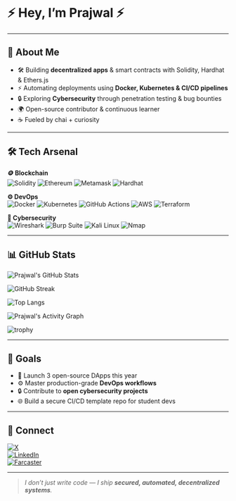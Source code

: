 
# ⚡ Hey, I’m Prajwal ⚡

---

## 🚀 About Me
- 🛠️ Building **decentralized apps** & smart contracts with Solidity, Hardhat & Ethers.js  
- ⚡ Automating deployments using **Docker, Kubernetes & CI/CD pipelines**  
- 🔒 Exploring **Cybersecurity** through penetration testing & bug bounties  
- 🌍 Open-source contributor & continuous learner  
- ☕ Fueled by chai + curiosity  

---

## 🛠 Tech Arsenal

**🪙 Blockchain**  
![Solidity](https://img.shields.io/badge/Solidity-363636?style=for-the-badge&logo=solidity&logoColor=white)
![Ethereum](https://img.shields.io/badge/Ethereum-3C3C3D?style=for-the-badge&logo=ethereum&logoColor=white)
![Metamask](https://img.shields.io/badge/MetaMask-F6851B?style=for-the-badge&logo=metamask&logoColor=white)
![Hardhat](https://img.shields.io/badge/Hardhat-FCC624?style=for-the-badge&logo=ethereum&logoColor=black)

**⚙️ DevOps**  
![Docker](https://img.shields.io/badge/Docker-2496ED?style=for-the-badge&logo=docker&logoColor=white)
![Kubernetes](https://img.shields.io/badge/Kubernetes-326CE5?style=for-the-badge&logo=kubernetes&logoColor=white)
![GitHub Actions](https://img.shields.io/badge/GitHub_Actions-2088FF?style=for-the-badge&logo=github-actions&logoColor=white)
![AWS](https://img.shields.io/badge/AWS-232F3E?style=for-the-badge&logo=amazon-aws&logoColor=white)
![Terraform](https://img.shields.io/badge/Terraform-7B42BC?style=for-the-badge&logo=terraform&logoColor=white)

**🔐 Cybersecurity**  
![Wireshark](https://img.shields.io/badge/Wireshark-1679A7?style=for-the-badge&logo=wireshark&logoColor=white)
![Burp Suite](https://img.shields.io/badge/Burp_Suite-FF6633?style=for-the-badge&logo=burp-suite&logoColor=white)
![Kali Linux](https://img.shields.io/badge/Kali_Linux-557C94?style=for-the-badge&logo=kali-linux&logoColor=white)
![Nmap](https://img.shields.io/badge/Nmap-2C2C2C?style=for-the-badge&logo=nmap&logoColor=white)

---

## 📊 GitHub Stats

<p align="center">

![Prajwal's GitHub Stats](https://github-readme-stats.vercel.app/api?username=prajwal-1703&show_icons=true&theme=tokyonight&count_private=true&include_all_commits=true)

![GitHub Streak](https://streak-stats.demolab.com?user=prajwal-1703&theme=tokyonight&hide_border=true)

![Top Langs](https://github-readme-stats.vercel.app/api/top-langs/?username=prajwal-1703&layout=compact&theme=tokyonight&langs_count=8)

![Prajwal's Activity Graph](https://github-readme-activity-graph.vercel.app/graph?username=prajwal-1703&theme=tokyo-night)

![trophy](https://github-profile-trophy.vercel.app/?username=prajwal-1703&theme=gruvbox&column=6&margin-w=10&margin-h=10) 
</p>

---

## 🎯 Goals
- 🚀 Launch 3 open-source DApps this year  
- ⚙️ Master production-grade **DevOps workflows**  
- 🔒 Contribute to **open cybersecurity projects**  
- 🌐 Build a secure CI/CD template repo for student devs  

---

## 🔗 Connect

[![X](https://img.shields.io/badge/Twitter(X)-000000?style=for-the-badge&logo=x&logoColor=white)](https://x.com/deva_1703)  
[![LinkedIn](https://img.shields.io/badge/LinkedIn-0A66C2?style=for-the-badge&logo=linkedin&logoColor=white)](https://www.linkedin.com/in/prajwal-athare-a4074628a/)  
[![Farcaster](https://img.shields.io/badge/Farcaster-6A0DAD?style=for-the-badge&logoColor=white)](https://farcaster.xyz/praj1703)  

---

> _I don’t just write code — I ship **secured, automated, decentralized systems**._
